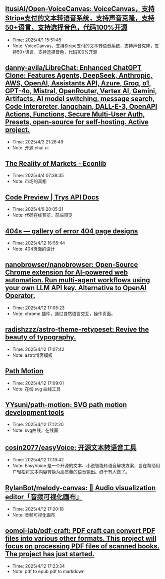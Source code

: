 
## [ItusiAI/Open-VoiceCanvas: VoiceCanvas，支持Stripe支付的文本转语音系统，支持声音克隆，支持50+语言，支持选择音色，代码100%开源](https://github.com/ItusiAI/Open-VoiceCanvas)
- Time: 2025/4/1 15:51:45
- Note: VoiceCanvas，支持Stripe支付的文本转语音系统，支持声音克隆，支持50+语言，支持选择音色，代码100%开源

## [danny-avila/LibreChat: Enhanced ChatGPT Clone: Features Agents, DeepSeek, Anthropic, AWS, OpenAI, Assistants API, Azure, Groq, o1, GPT-4o, Mistral, OpenRouter, Vertex AI, Gemini, Artifacts, AI model switching, message search, Code Interpreter, langchain, DALL-E-3, OpenAPI Actions, Functions, Secure Multi-User Auth, Presets, open-source for self-hosting. Active project.](https://github.com/danny-avila/LibreChat)
- Time: 2025/4/3 21:26:49
- Note: 开源 chat ui

## [The Reality of Markets - Econlib](https://www.econlib.org/library/Columns/y2005/Robertsmarkets.html)
- Time: 2025/4/4 07:38:35
- Note: 市场的真相

## [Code Preview | Trys API Docs](https://docs.trys.ai/code-preview/)
- Time: 2025/4/9 20:05:21
- Note: 代码在线预览，前端预览

## [404s — gallery of error 404 page designs](https://www.404s.design/)
- Time: 2025/4/12 16:55:44
- Note: 404页面的设计

## [nanobrowser/nanobrowser: Open-Source Chrome extension for AI-powered web automation. Run multi-agent workflows using your own LLM API key. Alternative to OpenAI Operator.](https://github.com/nanobrowser/nanobrowser)
- Time: 2025/4/12 17:05:23
- Note: chrome 插件，通过自然语言交互，操作页面。

## [radishzzz/astro-theme-retypeset: Revive the beauty of typography.](https://github.com/radishzzz/astro-theme-retypeset)
- Time: 2025/4/12 17:07:42
- Note: astro博客模板

## [Path Motion](https://path-motion.yysuni.com/canvas)
- Time: 2025/4/12 17:09:01
- Note: 在线 svg 曲线工具

## [YYsuni/path-motion: SVG path motion development tools](https://github.com/YYsuni/path-motion)
- Time: 2025/4/12 17:12:20
- Note: svg曲线，在线画

## [cosin2077/easyVoice: 开源文本转语音工具](https://github.com/cosin2077/easyVoice)
- Time: 2025/4/12 17:19:42
- Note: EasyVoice 是一个开源的文本、小说智能转语音解决方案，旨在帮助用户轻松将文本内容转换为高质量的语音输出。终于有人做了。

## [RylanBot/melody-canvas: 🎼 Audio visualization editor「音频可视化画布」](https://github.com/RylanBot/melody-canvas)
- Time: 2025/4/12 17:20:18
- Note: 音频可视化画布

## [oomol-lab/pdf-craft: PDF craft can convert PDF files into various other formats. This project will focus on processing PDF files of scanned books. The project has just started.](https://github.com/oomol-lab/pdf-craft?tab=readme-ov-file)
- Time: 2025/4/12 17:23:34
- Note: pdf to epub pdf to markdown
